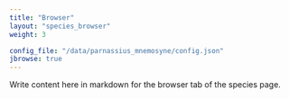 ```yaml
---
title: "Browser"
layout: "species_browser"
weight: 3

config_file: "/data/parnassius_mnemosyne/config.json"
jbrowse: true
---
```


Write content here in markdown for the browser tab of the species page.
